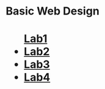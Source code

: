 <h1>Basic Web Design<h1>

<ul>
<a href="Lab1/index.html" target="_blank">Lab1</a>
<li><a href="Lab2/index.html" target="_blank">Lab2</a></li>
<li><a href="Lab3/index.html" target="_blank">Lab3</a></li>
<li><a href="Lab4/index.html" target="_blank">Lab4</a></li>
</ul>
